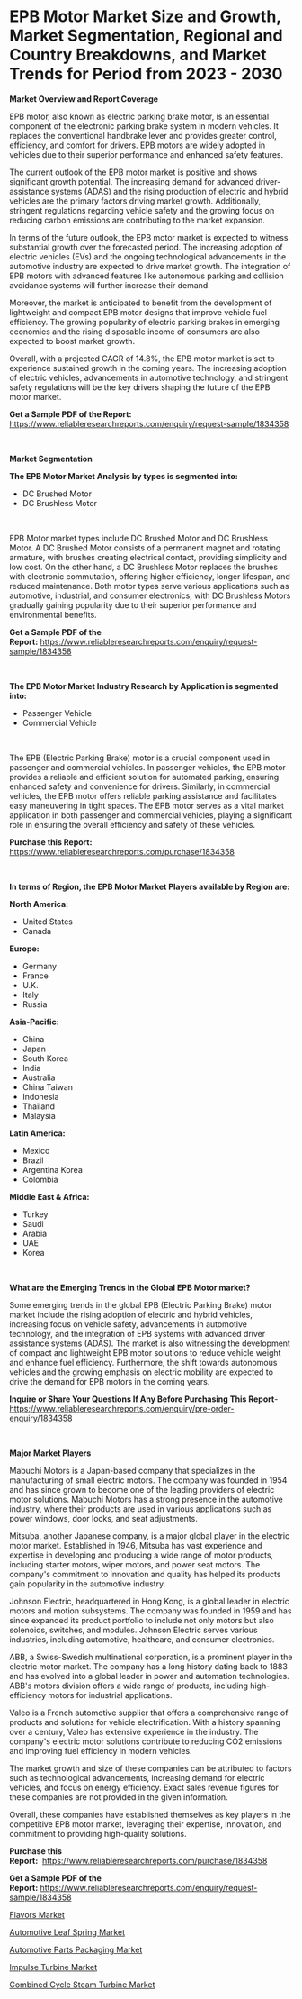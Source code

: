 <p><h1>EPB Motor Market Size and Growth, Market Segmentation, Regional and Country Breakdowns, and Market Trends for Period from 2023 -  2030</h1></p><p><strong>Market Overview and Report Coverage</strong></p>
<p><p>EPB motor, also known as electric parking brake motor, is an essential component of the electronic parking brake system in modern vehicles. It replaces the conventional handbrake lever and provides greater control, efficiency, and comfort for drivers. EPB motors are widely adopted in vehicles due to their superior performance and enhanced safety features.</p><p>The current outlook of the EPB motor market is positive and shows significant growth potential. The increasing demand for advanced driver-assistance systems (ADAS) and the rising production of electric and hybrid vehicles are the primary factors driving market growth. Additionally, stringent regulations regarding vehicle safety and the growing focus on reducing carbon emissions are contributing to the market expansion.</p><p>In terms of the future outlook, the EPB motor market is expected to witness substantial growth over the forecasted period. The increasing adoption of electric vehicles (EVs) and the ongoing technological advancements in the automotive industry are expected to drive market growth. The integration of EPB motors with advanced features like autonomous parking and collision avoidance systems will further increase their demand.</p><p>Moreover, the market is anticipated to benefit from the development of lightweight and compact EPB motor designs that improve vehicle fuel efficiency. The growing popularity of electric parking brakes in emerging economies and the rising disposable income of consumers are also expected to boost market growth.</p><p>Overall, with a projected CAGR of 14.8%, the EPB motor market is set to experience sustained growth in the coming years. The increasing adoption of electric vehicles, advancements in automotive technology, and stringent safety regulations will be the key drivers shaping the future of the EPB motor market.</p></p>
<p><strong>Get a Sample PDF of the Report:</strong> <a href="https://www.reliableresearchreports.com/enquiry/request-sample/1834358">https://www.reliableresearchreports.com/enquiry/request-sample/1834358</a></p>
<p>&nbsp;</p>
<p><strong>Market Segmentation</strong></p>
<p><strong>The EPB Motor Market Analysis by types is segmented into:</strong></p>
<p><ul><li>DC Brushed Motor</li><li>DC Brushless Motor</li></ul></p>
<p>&nbsp;</p>
<p><p>EPB Motor market types include DC Brushed Motor and DC Brushless Motor. A DC Brushed Motor consists of a permanent magnet and rotating armature, with brushes creating electrical contact, providing simplicity and low cost. On the other hand, a DC Brushless Motor replaces the brushes with electronic commutation, offering higher efficiency, longer lifespan, and reduced maintenance. Both motor types serve various applications such as automotive, industrial, and consumer electronics, with DC Brushless Motors gradually gaining popularity due to their superior performance and environmental benefits.</p></p>
<p><strong>Get a Sample PDF of the Report:</strong>&nbsp;<a href="https://www.reliableresearchreports.com/enquiry/request-sample/1834358">https://www.reliableresearchreports.com/enquiry/request-sample/1834358</a></p>
<p>&nbsp;</p>
<p><strong>The EPB Motor Market Industry Research by Application is segmented into:</strong></p>
<p><ul><li>Passenger Vehicle</li><li>Commercial Vehicle</li></ul></p>
<p>&nbsp;</p>
<p><p>The EPB (Electric Parking Brake) motor is a crucial component used in passenger and commercial vehicles. In passenger vehicles, the EPB motor provides a reliable and efficient solution for automated parking, ensuring enhanced safety and convenience for drivers. Similarly, in commercial vehicles, the EPB motor offers reliable parking assistance and facilitates easy maneuvering in tight spaces. The EPB motor serves as a vital market application in both passenger and commercial vehicles, playing a significant role in ensuring the overall efficiency and safety of these vehicles.</p></p>
<p><strong>Purchase this Report:</strong>&nbsp; <a href="https://www.reliableresearchreports.com/purchase/1834358">https://www.reliableresearchreports.com/purchase/1834358</a></p>
<p>&nbsp;</p>
<p><strong>In terms of Region, the EPB Motor Market Players available by Region are:</strong></p>
<p>
    <p> <strong> North America: </strong>
        <ul>
            <li>United States</li>
            <li>Canada</li>
        </ul>
        </p> 
    <p> <strong> Europe: </strong>
        <ul>
            <li>Germany</li>
            <li>France</li>
            <li>U.K.</li>
            <li>Italy</li>
            <li>Russia</li>
        </ul>
        </p> 
    <p> <strong> Asia-Pacific: </strong>
        <ul>
            <li>China</li>
            <li>Japan</li>
            <li>South Korea</li>
            <li>India</li>
            <li>Australia</li>
            <li>China Taiwan</li>
            <li>Indonesia</li>
            <li>Thailand</li>
            <li>Malaysia</li>
        </ul>
        </p> 
    <p> <strong> Latin America: </strong>
        <ul>
            <li>Mexico</li>
            <li>Brazil</li>
            <li>Argentina Korea</li>
            <li>Colombia</li>
        </ul>
        </p> 
    <p> <strong> Middle East & Africa: </strong>
        <ul>
            <li>Turkey</li>
            <li>Saudi</li>
            <li>Arabia</li>
            <li>UAE</li>
            <li>Korea</li>
        </ul>
    </p>
    </p>
<p>&nbsp;</p>
<p><strong>What are the Emerging Trends in the Global EPB Motor market?</strong></p>
<p><p>Some emerging trends in the global EPB (Electric Parking Brake) motor market include the rising adoption of electric and hybrid vehicles, increasing focus on vehicle safety, advancements in automotive technology, and the integration of EPB systems with advanced driver assistance systems (ADAS). The market is also witnessing the development of compact and lightweight EPB motor solutions to reduce vehicle weight and enhance fuel efficiency. Furthermore, the shift towards autonomous vehicles and the growing emphasis on electric mobility are expected to drive the demand for EPB motors in the coming years.</p></p>
<p><strong>Inquire or Share Your Questions If Any Before Purchasing This Report</strong>- <a href="https://www.reliableresearchreports.com/enquiry/pre-order-enquiry/1834358">https://www.reliableresearchreports.com/enquiry/pre-order-enquiry/1834358</a></p>
<p>&nbsp;</p>
<p><strong>Major Market Players</strong></p>
<p><p>Mabuchi Motors is a Japan-based company that specializes in the manufacturing of small electric motors. The company was founded in 1954 and has since grown to become one of the leading providers of electric motor solutions. Mabuchi Motors has a strong presence in the automotive industry, where their products are used in various applications such as power windows, door locks, and seat adjustments. </p><p>Mitsuba, another Japanese company, is a major global player in the electric motor market. Established in 1946, Mitsuba has vast experience and expertise in developing and producing a wide range of motor products, including starter motors, wiper motors, and power seat motors. The company's commitment to innovation and quality has helped its products gain popularity in the automotive industry.</p><p>Johnson Electric, headquartered in Hong Kong, is a global leader in electric motors and motion subsystems. The company was founded in 1959 and has since expanded its product portfolio to include not only motors but also solenoids, switches, and modules. Johnson Electric serves various industries, including automotive, healthcare, and consumer electronics.</p><p>ABB, a Swiss-Swedish multinational corporation, is a prominent player in the electric motor market. The company has a long history dating back to 1883 and has evolved into a global leader in power and automation technologies. ABB's motors division offers a wide range of products, including high-efficiency motors for industrial applications.</p><p>Valeo is a French automotive supplier that offers a comprehensive range of products and solutions for vehicle electrification. With a history spanning over a century, Valeo has extensive experience in the industry. The company's electric motor solutions contribute to reducing CO2 emissions and improving fuel efficiency in modern vehicles.</p><p>The market growth and size of these companies can be attributed to factors such as technological advancements, increasing demand for electric vehicles, and focus on energy efficiency. Exact sales revenue figures for these companies are not provided in the given information.</p><p>Overall, these companies have established themselves as key players in the competitive EPB motor market, leveraging their expertise, innovation, and commitment to providing high-quality solutions.</p></p>
<p><strong>Purchase this Report:</strong>&nbsp;&nbsp;<a href="https://www.reliableresearchreports.com/purchase/1834358">https://www.reliableresearchreports.com/purchase/1834358</a></p>
<p></p>
<p><strong>Get a Sample PDF of the Report:</strong>&nbsp;<a href="https://www.reliableresearchreports.com/enquiry/request-sample/1834358">https://www.reliableresearchreports.com/enquiry/request-sample/1834358</a></p>
<p><p><a href="https://medium.com/@jqgvpygpb56374/flavors-market-size-cagr-trends-2024-2030-b36a14fc7db4">Flavors Market</a></p><p><a href="https://github.com/ruslanpoljakovrd177/Market-Research-Report-List-1/blob/main/automotive-leaf-spring-market.md">Automotive Leaf Spring Market</a></p><p><a href="https://github.com/grishafomin4852/Market-Research-Report-List-1/blob/main/automotive-parts-packaging-market.md">Automotive Parts Packaging Market</a></p><p><a href="https://www.linkedin.com/pulse/impulse-turbine-market-size-growth-forecast-from-2023--k02fe/">Impulse Turbine Market</a></p><p><a href="https://www.linkedin.com/pulse/combined-cycle-steam-turbine-market-size-2023-2030-global-lcfre/">Combined Cycle Steam Turbine Market</a></p></p>